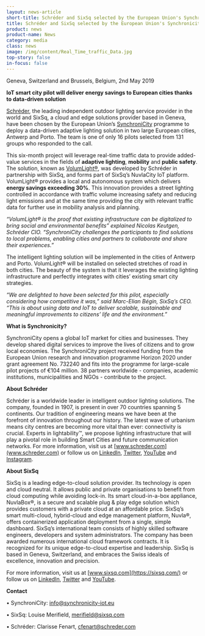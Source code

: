 ```yaml
---
layout: news-article
short-title: Schréder and SixSq selected by the European Union's Synchronicity Programme 
title: Schréder and SixSq selected by the European Union's Synchronicity Programme 
product: news
product-name: News
category: media
class: news
image: /img/content/Real_Time_traffic_Data.jpg
top-story: false
in-focus: false
---
```


Geneva, Switzerland and Brussels, Belgium, 2nd May 2019

**IoT smart city pilot will deliver energy savings to European cities thanks to data-driven solution**

[Schréder](https://www.schreder.com/), the leading independent outdoor lighting service provider in the world and SixSq, a cloud and edge solutions provider based in Geneva, have been chosen by the European Union’s [SynchroniCity](https://synchronicity-iot.eu/) programme to deploy a data-driven adaptive lighting solution in two large European cities, Antwerp and Porto. The team is one of only 16 pilots selected from 131 groups who responded to the call.  

This six-month project will leverage real-time traffic data to provide added-value services in the fields of **adaptive lighting**, **mobility** and **public safety**. The solution, known as [VolumLight®](https://media.sixsq.com/hubfs/Marketing%20Materials/Solutions%20Brief/NuvlaBox%20Smart%20Street%20Lighting%20Application%202018.pdf), was developed by Schréder in partnership with SixSq, and forms part of SixSq’s NuvlaCity IoT platform. VolumLight® provides a local and autonomous system which delivers **energy savings exceeding 30%**.  This innovation provides a street lighting controlled in accordance with traffic volume increasing safety and reducing light emissions and at the same time providing the city with relevant traffic data for further use in mobility analysis and planning.

_“VolumLight® is the proof that existing infrastructure can be digitalized to bring social and environmental benefits” explained Nicolas Keutgen, Schréder CIO. “SynchroniCity challenges the participants to find solutions to local problems, enabling cities and partners to collaborate and share their experiences.”_

The intelligent lighting solution will be implemented in the cities of Antwerp and Porto. VolumLight® will be installed on selected stretches of road in both cities. The beauty of the system is that it leverages the existing lighting infrastructure and perfectly integrates with cities’ existing smart city strategies. 

_“We are delighted to have been selected for this pilot, especially considering how competitive it was,” said Marc-Elian Bégin, SixSq’s CEO.  “This is about using data and IoT to deliver scalable, sustainable and meaningful improvements to citizens’ life and the environment.”_

**What is Synchronicity?**

SynchroniCity opens a global IoT market for cities and businesses. They develop shared digital services to improve the lives of citizens and to grow local economies. The SynchroniCity project received funding from the European Union research and innovation programme Horizon 2020 under grant agreement No. 732240 and fits into the programme for large-scale pilot projects of €104 million. 38 partners worldwide - companies, academic institutions, municipalities and NGOs - contribute to the project.

**About Schréder**

Schréder is a worldwide leader in intelligent outdoor lighting solutions. The company, founded in 1907, is present in over 70 countries spanning 5 continents. Our tradition of engineering means we have been at the forefront of innovation throughout our history. The latest wave of urbanism means city centres are becoming more vital than ever: connectivity is crucial. Experts in lightability™, we propose lighting infrastructure that will play a pivotal role in building Smart Cities and future communication networks. 
For more information, visit us at [www.schreder.com](www.schreder.com) or follow us on [LinkedIn](https://www.linkedin.com/company/schreder), [Twitter](https://twitter.com/SchrederGroup), [YouTube](https://www.youtube.com/SchrederGroup) and [Instagram](https://www.instagram.com/schredergroup). 

**About SixSq**

SixSq is a leading edge-to-cloud solution provider. Its technology is open and cloud neutral. It allows public and private organisations to benefit from cloud computing while avoiding lock-in. Its smart cloud-in-a-box appliance, NuvlaBox®, is a secure and scalable plug & play edge solution which provides customers with a private cloud at an affordable price. SixSq’s smart multi-cloud, hybrid-cloud and edge management platform, Nuvla®, offers containerized application deployment from a single, simple dashboard. SixSq’s international team consists of highly skilled software engineers, developers and system administrators. The company has been awarded numerous international cloud framework contracts. It is recognized for its unique edge-to-cloud expertise and leadership. SixSq is based in Geneva, Switzerland, and embraces the Swiss ideals of excellence, innovation and precision.

For more information, visit us at [www.sixsq.com](https://sixsq.com/) or follow us on [LinkedIn](https://www.linkedin.com/company/sixsq/), [Twitter](https://twitter.com/sixsq) and [YouTube](https://www.youtube.com/channel/UCGYw3n7c-QsDtsVH32By1-g/featured). 


**Contact**

•	SynchroniCity: <info@synchronicity-iot.eu>

•	SixSq: Louise Merifield, <merifield@sixsq.com>

•	Schréder: Clarisse Fenart, <cfenart@schreder.com>

